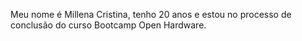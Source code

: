 Meu nome é Millena Cristina, tenho 20 anos e estou no processo de conclusão do curso Bootcamp Open Hardware.
